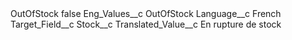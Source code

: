 <?xml version="1.0" encoding="UTF-8"?>
<CustomMetadata xmlns="http://soap.sforce.com/2006/04/metadata" xmlns:xsi="http://www.w3.org/2001/XMLSchema-instance" xmlns:xsd="http://www.w3.org/2001/XMLSchema">
    <label>OutOfStock</label>
    <protected>false</protected>
    <values>
        <field>Eng_Values__c</field>
        <value xsi:type="xsd:string">OutOfStock</value>
    </values>
    <values>
        <field>Language__c</field>
        <value xsi:type="xsd:string">French</value>
    </values>
    <values>
        <field>Target_Field__c</field>
        <value xsi:type="xsd:string">Stock__c</value>
    </values>
    <values>
        <field>Translated_Value__c</field>
        <value xsi:type="xsd:string">En rupture de stock</value>
    </values>
</CustomMetadata>
